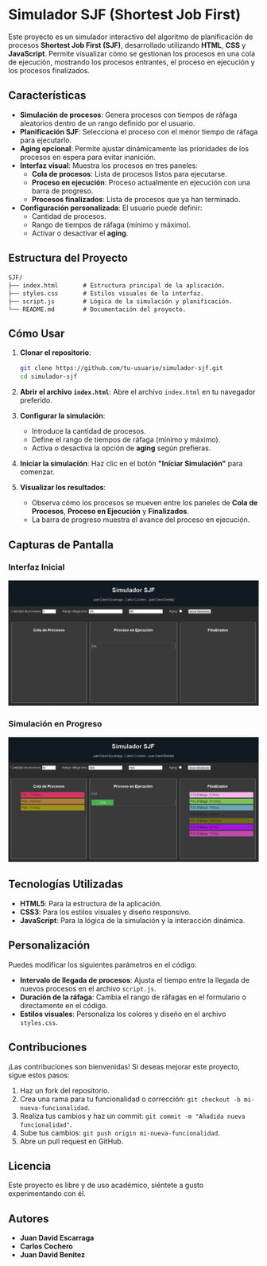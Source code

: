 # Simulador SJF (Shortest Job First)

Este proyecto es un simulador interactivo del algoritmo de planificación de procesos **Shortest Job First (SJF)**, desarrollado utilizando **HTML**, **CSS** y **JavaScript**. Permite visualizar cómo se gestionan los procesos en una cola de ejecución, mostrando los procesos entrantes, el proceso en ejecución y los procesos finalizados.

## Características

- **Simulación de procesos**: Genera procesos con tiempos de ráfaga aleatorios dentro de un rango definido por el usuario.
- **Planificación SJF**: Selecciona el proceso con el menor tiempo de ráfaga para ejecutarlo.
- **Aging opcional**: Permite ajustar dinámicamente las prioridades de los procesos en espera para evitar inanición.
- **Interfaz visual**: Muestra los procesos en tres paneles:
  - **Cola de procesos**: Lista de procesos listos para ejecutarse.
  - **Proceso en ejecución**: Proceso actualmente en ejecución con una barra de progreso.
  - **Procesos finalizados**: Lista de procesos que ya han terminado.
- **Configuración personalizada**: El usuario puede definir:
  - Cantidad de procesos.
  - Rango de tiempos de ráfaga (mínimo y máximo).
  - Activar o desactivar el **aging**.

## Estructura del Proyecto

```
SJF/
├── index.html       # Estructura principal de la aplicación.
├── styles.css       # Estilos visuales de la interfaz.
├── script.js        # Lógica de la simulación y planificación.
└── README.md        # Documentación del proyecto.
```

## Cómo Usar

1. **Clonar el repositorio**:
   ```bash
   git clone https://github.com/tu-usuario/simulador-sjf.git
   cd simulador-sjf
   ```

2. **Abrir el archivo `index.html`**:
   Abre el archivo `index.html` en tu navegador preferido.

3. **Configurar la simulación**:
   - Introduce la cantidad de procesos.
   - Define el rango de tiempos de ráfaga (mínimo y máximo).
   - Activa o desactiva la opción de **aging** según prefieras.

4. **Iniciar la simulación**:
   Haz clic en el botón **"Iniciar Simulación"** para comenzar.

5. **Visualizar los resultados**:
   - Observa cómo los procesos se mueven entre los paneles de **Cola de Procesos**, **Proceso en Ejecución** y **Finalizados**.
   - La barra de progreso muestra el avance del proceso en ejecución.

## Capturas de Pantalla

### Interfaz Inicial
![Interfaz Inicial](./Interfaz.png)

### Simulación en Progreso
![Simulación en Progreso](./Simulacion.png)

## Tecnologías Utilizadas

- **HTML5**: Para la estructura de la aplicación.
- **CSS3**: Para los estilos visuales y diseño responsivo.
- **JavaScript**: Para la lógica de la simulación y la interacción dinámica.

## Personalización

Puedes modificar los siguientes parámetros en el código:

- **Intervalo de llegada de procesos**: Ajusta el tiempo entre la llegada de nuevos procesos en el archivo `script.js`.
- **Duración de la ráfaga**: Cambia el rango de ráfagas en el formulario o directamente en el código.
- **Estilos visuales**: Personaliza los colores y diseño en el archivo `styles.css`.

## Contribuciones

¡Las contribuciones son bienvenidas! Si deseas mejorar este proyecto, sigue estos pasos:

1. Haz un fork del repositorio.
2. Crea una rama para tu funcionalidad o corrección: `git checkout -b mi-nueva-funcionalidad`.
3. Realiza tus cambios y haz un commit: `git commit -m "Añadida nueva funcionalidad"`.
4. Sube tus cambios: `git push origin mi-nueva-funcionalidad`.
5. Abre un pull request en GitHub.

## Licencia

Este proyecto es libre y de uso académico, siéntete a gusto experimentando con él.

## Autores

- **Juan David Escarraga**
- **Carlos Cochero**
- **Juan David Benitez**
